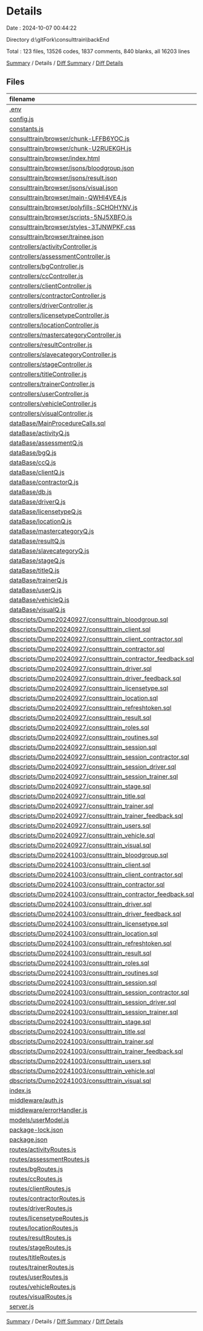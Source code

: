 # Details

Date : 2024-10-07 00:44:22

Directory d:\\gitFork\\consulttrain\\backEnd

Total : 123 files,  13526 codes, 1837 comments, 840 blanks, all 16203 lines

[Summary](results.md) / Details / [Diff Summary](diff.md) / [Diff Details](diff-details.md)

## Files
| filename | language | code | comment | blank | total |
| :--- | :--- | ---: | ---: | ---: | ---: |
| [.env](/.env) | Properties | 5 | 0 | 0 | 5 |
| [config.js](/config.js) | JavaScript | 8 | 1 | 3 | 12 |
| [constants.js](/constants.js) | JavaScript | 7 | 0 | 0 | 7 |
| [consulttrain/browser/chunk-LFFB6YOC.js](/consulttrain/browser/chunk-LFFB6YOC.js) | JavaScript | 1 | 0 | 1 | 2 |
| [consulttrain/browser/chunk-U2RUEKGH.js](/consulttrain/browser/chunk-U2RUEKGH.js) | JavaScript | 7 | 0 | 1 | 8 |
| [consulttrain/browser/index.html](/consulttrain/browser/index.html) | HTML | 15 | 0 | 1 | 16 |
| [consulttrain/browser/jsons/bloodgroup.json](/consulttrain/browser/jsons/bloodgroup.json) | JSON | 23 | 0 | 0 | 23 |
| [consulttrain/browser/jsons/result.json](/consulttrain/browser/jsons/result.json) | JSON | 17 | 0 | 0 | 17 |
| [consulttrain/browser/jsons/visual.json](/consulttrain/browser/jsons/visual.json) | JSON | 11 | 0 | 0 | 11 |
| [consulttrain/browser/main-QWHI4VE4.js](/consulttrain/browser/main-QWHI4VE4.js) | JavaScript | 106 | 0 | 1 | 107 |
| [consulttrain/browser/polyfills-SCHOHYNV.js](/consulttrain/browser/polyfills-SCHOHYNV.js) | JavaScript | 2 | 0 | 1 | 3 |
| [consulttrain/browser/scripts-5NJ5XBFO.js](/consulttrain/browser/scripts-5NJ5XBFO.js) | JavaScript | 4 | 7 | 1 | 12 |
| [consulttrain/browser/styles-3TJNWPKF.css](/consulttrain/browser/styles-3TJNWPKF.css) | CSS | 1 | 0 | 1 | 2 |
| [consulttrain/browser/trainee.json](/consulttrain/browser/trainee.json) | JSON | 3,932 | 0 | 0 | 3,932 |
| [controllers/activityController.js](/controllers/activityController.js) | JavaScript | 145 | 30 | 14 | 189 |
| [controllers/assessmentController.js](/controllers/assessmentController.js) | JavaScript | 38 | 50 | 13 | 101 |
| [controllers/bgController.js](/controllers/bgController.js) | JavaScript | 100 | 25 | 10 | 135 |
| [controllers/ccController.js](/controllers/ccController.js) | JavaScript | 64 | 15 | 7 | 86 |
| [controllers/clientController.js](/controllers/clientController.js) | JavaScript | 137 | 25 | 11 | 173 |
| [controllers/contractorController.js](/controllers/contractorController.js) | JavaScript | 155 | 28 | 11 | 194 |
| [controllers/driverController.js](/controllers/driverController.js) | JavaScript | 300 | 35 | 16 | 351 |
| [controllers/licensetypeController.js](/controllers/licensetypeController.js) | JavaScript | 100 | 25 | 10 | 135 |
| [controllers/locationController.js](/controllers/locationController.js) | JavaScript | 102 | 25 | 10 | 137 |
| [controllers/mastercategoryController.js](/controllers/mastercategoryController.js) | JavaScript | 103 | 25 | 10 | 138 |
| [controllers/resultController.js](/controllers/resultController.js) | JavaScript | 102 | 25 | 10 | 137 |
| [controllers/slavecategoryController.js](/controllers/slavecategoryController.js) | JavaScript | 130 | 25 | 13 | 168 |
| [controllers/stageController.js](/controllers/stageController.js) | JavaScript | 100 | 25 | 10 | 135 |
| [controllers/titleController.js](/controllers/titleController.js) | JavaScript | 100 | 25 | 10 | 135 |
| [controllers/trainerController.js](/controllers/trainerController.js) | JavaScript | 121 | 25 | 10 | 156 |
| [controllers/userController.js](/controllers/userController.js) | JavaScript | 267 | 48 | 31 | 346 |
| [controllers/vehicleController.js](/controllers/vehicleController.js) | JavaScript | 102 | 25 | 10 | 137 |
| [controllers/visualController.js](/controllers/visualController.js) | JavaScript | 100 | 25 | 10 | 135 |
| [dataBase/MainProcedureCalls.sql](/dataBase/MainProcedureCalls.sql) | MS SQL | 18 | 0 | 3 | 21 |
| [dataBase/activityQ.js](/dataBase/activityQ.js) | JavaScript | 124 | 44 | 9 | 177 |
| [dataBase/assessmentQ.js](/dataBase/assessmentQ.js) | JavaScript | 26 | 4 | 3 | 33 |
| [dataBase/bgQ.js](/dataBase/bgQ.js) | JavaScript | 82 | 33 | 9 | 124 |
| [dataBase/ccQ.js](/dataBase/ccQ.js) | JavaScript | 100 | 38 | 10 | 148 |
| [dataBase/clientQ.js](/dataBase/clientQ.js) | JavaScript | 122 | 44 | 8 | 174 |
| [dataBase/contractorQ.js](/dataBase/contractorQ.js) | JavaScript | 127 | 44 | 8 | 179 |
| [dataBase/db.js](/dataBase/db.js) | JavaScript | 18 | 0 | 4 | 22 |
| [dataBase/driverQ.js](/dataBase/driverQ.js) | JavaScript | 239 | 88 | 11 | 338 |
| [dataBase/licensetypeQ.js](/dataBase/licensetypeQ.js) | JavaScript | 82 | 32 | 9 | 123 |
| [dataBase/locationQ.js](/dataBase/locationQ.js) | JavaScript | 82 | 33 | 9 | 124 |
| [dataBase/mastercategoryQ.js](/dataBase/mastercategoryQ.js) | JavaScript | 88 | 35 | 9 | 132 |
| [dataBase/resultQ.js](/dataBase/resultQ.js) | JavaScript | 82 | 33 | 9 | 124 |
| [dataBase/slavecategoryQ.js](/dataBase/slavecategoryQ.js) | JavaScript | 110 | 39 | 9 | 158 |
| [dataBase/stageQ.js](/dataBase/stageQ.js) | JavaScript | 81 | 33 | 9 | 123 |
| [dataBase/titleQ.js](/dataBase/titleQ.js) | JavaScript | 81 | 33 | 9 | 123 |
| [dataBase/trainerQ.js](/dataBase/trainerQ.js) | JavaScript | 119 | 44 | 9 | 172 |
| [dataBase/userQ.js](/dataBase/userQ.js) | JavaScript | 177 | 68 | 9 | 254 |
| [dataBase/vehicleQ.js](/dataBase/vehicleQ.js) | JavaScript | 82 | 33 | 9 | 124 |
| [dataBase/visualQ.js](/dataBase/visualQ.js) | JavaScript | 82 | 33 | 9 | 124 |
| [dbscripts/Dump20240927/consulttrain_bloodgroup.sql](/dbscripts/Dump20240927/consulttrain_bloodgroup.sql) | MS SQL | 41 | 12 | 8 | 61 |
| [dbscripts/Dump20240927/consulttrain_client.sql](/dbscripts/Dump20240927/consulttrain_client.sql) | MS SQL | 42 | 12 | 8 | 62 |
| [dbscripts/Dump20240927/consulttrain_client_contractor.sql](/dbscripts/Dump20240927/consulttrain_client_contractor.sql) | MS SQL | 35 | 12 | 8 | 55 |
| [dbscripts/Dump20240927/consulttrain_contractor.sql](/dbscripts/Dump20240927/consulttrain_contractor.sql) | MS SQL | 43 | 12 | 8 | 63 |
| [dbscripts/Dump20240927/consulttrain_contractor_feedback.sql](/dbscripts/Dump20240927/consulttrain_contractor_feedback.sql) | MS SQL | 40 | 12 | 8 | 60 |
| [dbscripts/Dump20240927/consulttrain_driver.sql](/dbscripts/Dump20240927/consulttrain_driver.sql) | MS SQL | 76 | 12 | 8 | 96 |
| [dbscripts/Dump20240927/consulttrain_driver_feedback.sql](/dbscripts/Dump20240927/consulttrain_driver_feedback.sql) | MS SQL | 40 | 12 | 8 | 60 |
| [dbscripts/Dump20240927/consulttrain_licensetype.sql](/dbscripts/Dump20240927/consulttrain_licensetype.sql) | MS SQL | 40 | 12 | 8 | 60 |
| [dbscripts/Dump20240927/consulttrain_location.sql](/dbscripts/Dump20240927/consulttrain_location.sql) | MS SQL | 40 | 12 | 8 | 60 |
| [dbscripts/Dump20240927/consulttrain_refreshtoken.sql](/dbscripts/Dump20240927/consulttrain_refreshtoken.sql) | MS SQL | 36 | 12 | 8 | 56 |
| [dbscripts/Dump20240927/consulttrain_result.sql](/dbscripts/Dump20240927/consulttrain_result.sql) | MS SQL | 40 | 12 | 8 | 60 |
| [dbscripts/Dump20240927/consulttrain_roles.sql](/dbscripts/Dump20240927/consulttrain_roles.sql) | MS SQL | 33 | 12 | 8 | 53 |
| [dbscripts/Dump20240927/consulttrain_routines.sql](/dbscripts/Dump20240927/consulttrain_routines.sql) | MS SQL | 152 | 12 | 8 | 172 |
| [dbscripts/Dump20240927/consulttrain_session.sql](/dbscripts/Dump20240927/consulttrain_session.sql) | MS SQL | 37 | 12 | 8 | 57 |
| [dbscripts/Dump20240927/consulttrain_session_contractor.sql](/dbscripts/Dump20240927/consulttrain_session_contractor.sql) | MS SQL | 34 | 12 | 8 | 54 |
| [dbscripts/Dump20240927/consulttrain_session_driver.sql](/dbscripts/Dump20240927/consulttrain_session_driver.sql) | MS SQL | 34 | 12 | 8 | 54 |
| [dbscripts/Dump20240927/consulttrain_session_trainer.sql](/dbscripts/Dump20240927/consulttrain_session_trainer.sql) | MS SQL | 34 | 12 | 8 | 54 |
| [dbscripts/Dump20240927/consulttrain_stage.sql](/dbscripts/Dump20240927/consulttrain_stage.sql) | MS SQL | 72 | 14 | 8 | 94 |
| [dbscripts/Dump20240927/consulttrain_title.sql](/dbscripts/Dump20240927/consulttrain_title.sql) | MS SQL | 72 | 14 | 8 | 94 |
| [dbscripts/Dump20240927/consulttrain_trainer.sql](/dbscripts/Dump20240927/consulttrain_trainer.sql) | MS SQL | 76 | 15 | 8 | 99 |
| [dbscripts/Dump20240927/consulttrain_trainer_feedback.sql](/dbscripts/Dump20240927/consulttrain_trainer_feedback.sql) | MS SQL | 40 | 12 | 8 | 60 |
| [dbscripts/Dump20240927/consulttrain_users.sql](/dbscripts/Dump20240927/consulttrain_users.sql) | MS SQL | 82 | 14 | 8 | 104 |
| [dbscripts/Dump20240927/consulttrain_vehicle.sql](/dbscripts/Dump20240927/consulttrain_vehicle.sql) | MS SQL | 72 | 14 | 8 | 94 |
| [dbscripts/Dump20240927/consulttrain_visual.sql](/dbscripts/Dump20240927/consulttrain_visual.sql) | MS SQL | 72 | 14 | 8 | 94 |
| [dbscripts/Dump20241003/consulttrain_bloodgroup.sql](/dbscripts/Dump20241003/consulttrain_bloodgroup.sql) | MS SQL | 43 | 12 | 8 | 63 |
| [dbscripts/Dump20241003/consulttrain_client.sql](/dbscripts/Dump20241003/consulttrain_client.sql) | MS SQL | 47 | 12 | 8 | 67 |
| [dbscripts/Dump20241003/consulttrain_client_contractor.sql](/dbscripts/Dump20241003/consulttrain_client_contractor.sql) | MS SQL | 37 | 12 | 8 | 57 |
| [dbscripts/Dump20241003/consulttrain_contractor.sql](/dbscripts/Dump20241003/consulttrain_contractor.sql) | MS SQL | 49 | 12 | 8 | 69 |
| [dbscripts/Dump20241003/consulttrain_contractor_feedback.sql](/dbscripts/Dump20241003/consulttrain_contractor_feedback.sql) | MS SQL | 42 | 12 | 8 | 62 |
| [dbscripts/Dump20241003/consulttrain_driver.sql](/dbscripts/Dump20241003/consulttrain_driver.sql) | MS SQL | 79 | 12 | 8 | 99 |
| [dbscripts/Dump20241003/consulttrain_driver_feedback.sql](/dbscripts/Dump20241003/consulttrain_driver_feedback.sql) | MS SQL | 42 | 12 | 8 | 62 |
| [dbscripts/Dump20241003/consulttrain_licensetype.sql](/dbscripts/Dump20241003/consulttrain_licensetype.sql) | MS SQL | 42 | 12 | 8 | 62 |
| [dbscripts/Dump20241003/consulttrain_location.sql](/dbscripts/Dump20241003/consulttrain_location.sql) | MS SQL | 42 | 12 | 8 | 62 |
| [dbscripts/Dump20241003/consulttrain_refreshtoken.sql](/dbscripts/Dump20241003/consulttrain_refreshtoken.sql) | MS SQL | 38 | 12 | 8 | 58 |
| [dbscripts/Dump20241003/consulttrain_result.sql](/dbscripts/Dump20241003/consulttrain_result.sql) | MS SQL | 42 | 12 | 8 | 62 |
| [dbscripts/Dump20241003/consulttrain_roles.sql](/dbscripts/Dump20241003/consulttrain_roles.sql) | MS SQL | 35 | 12 | 8 | 55 |
| [dbscripts/Dump20241003/consulttrain_routines.sql](/dbscripts/Dump20241003/consulttrain_routines.sql) | MS SQL | 157 | 12 | 8 | 177 |
| [dbscripts/Dump20241003/consulttrain_session.sql](/dbscripts/Dump20241003/consulttrain_session.sql) | MS SQL | 39 | 12 | 8 | 59 |
| [dbscripts/Dump20241003/consulttrain_session_contractor.sql](/dbscripts/Dump20241003/consulttrain_session_contractor.sql) | MS SQL | 36 | 12 | 8 | 56 |
| [dbscripts/Dump20241003/consulttrain_session_driver.sql](/dbscripts/Dump20241003/consulttrain_session_driver.sql) | MS SQL | 36 | 12 | 8 | 56 |
| [dbscripts/Dump20241003/consulttrain_session_trainer.sql](/dbscripts/Dump20241003/consulttrain_session_trainer.sql) | MS SQL | 36 | 12 | 8 | 56 |
| [dbscripts/Dump20241003/consulttrain_stage.sql](/dbscripts/Dump20241003/consulttrain_stage.sql) | MS SQL | 42 | 12 | 8 | 62 |
| [dbscripts/Dump20241003/consulttrain_title.sql](/dbscripts/Dump20241003/consulttrain_title.sql) | MS SQL | 42 | 12 | 8 | 62 |
| [dbscripts/Dump20241003/consulttrain_trainer.sql](/dbscripts/Dump20241003/consulttrain_trainer.sql) | MS SQL | 46 | 12 | 8 | 66 |
| [dbscripts/Dump20241003/consulttrain_trainer_feedback.sql](/dbscripts/Dump20241003/consulttrain_trainer_feedback.sql) | MS SQL | 42 | 12 | 8 | 62 |
| [dbscripts/Dump20241003/consulttrain_users.sql](/dbscripts/Dump20241003/consulttrain_users.sql) | MS SQL | 52 | 12 | 8 | 72 |
| [dbscripts/Dump20241003/consulttrain_vehicle.sql](/dbscripts/Dump20241003/consulttrain_vehicle.sql) | MS SQL | 42 | 12 | 8 | 62 |
| [dbscripts/Dump20241003/consulttrain_visual.sql](/dbscripts/Dump20241003/consulttrain_visual.sql) | MS SQL | 42 | 12 | 8 | 62 |
| [index.js](/index.js) | JavaScript | 7 | 0 | 4 | 11 |
| [middleware/auth.js](/middleware/auth.js) | JavaScript | 49 | 2 | 12 | 63 |
| [middleware/errorHandler.js](/middleware/errorHandler.js) | JavaScript | 23 | 0 | 6 | 29 |
| [models/userModel.js](/models/userModel.js) | JavaScript | 19 | 0 | 1 | 20 |
| [package-lock.json](/package-lock.json) | JSON | 2,271 | 0 | 1 | 2,272 |
| [package.json](/package.json) | JSON | 30 | 0 | 1 | 31 |
| [routes/activityRoutes.js](/routes/activityRoutes.js) | JavaScript | 50 | 6 | 4 | 60 |
| [routes/assessmentRoutes.js](/routes/assessmentRoutes.js) | JavaScript | 6 | 9 | 3 | 18 |
| [routes/bgRoutes.js](/routes/bgRoutes.js) | JavaScript | 18 | 0 | 2 | 20 |
| [routes/ccRoutes.js](/routes/ccRoutes.js) | JavaScript | 12 | 2 | 2 | 16 |
| [routes/clientRoutes.js](/routes/clientRoutes.js) | JavaScript | 18 | 0 | 2 | 20 |
| [routes/contractorRoutes.js](/routes/contractorRoutes.js) | JavaScript | 18 | 0 | 2 | 20 |
| [routes/driverRoutes.js](/routes/driverRoutes.js) | JavaScript | 22 | 0 | 2 | 24 |
| [routes/licensetypeRoutes.js](/routes/licensetypeRoutes.js) | JavaScript | 18 | 0 | 2 | 20 |
| [routes/locationRoutes.js](/routes/locationRoutes.js) | JavaScript | 18 | 0 | 2 | 20 |
| [routes/resultRoutes.js](/routes/resultRoutes.js) | JavaScript | 18 | 0 | 2 | 20 |
| [routes/stageRoutes.js](/routes/stageRoutes.js) | JavaScript | 18 | 0 | 2 | 20 |
| [routes/titleRoutes.js](/routes/titleRoutes.js) | JavaScript | 18 | 0 | 2 | 20 |
| [routes/trainerRoutes.js](/routes/trainerRoutes.js) | JavaScript | 18 | 0 | 2 | 20 |
| [routes/userRoutes.js](/routes/userRoutes.js) | JavaScript | 34 | 2 | 4 | 40 |
| [routes/vehicleRoutes.js](/routes/vehicleRoutes.js) | JavaScript | 18 | 0 | 2 | 20 |
| [routes/visualRoutes.js](/routes/visualRoutes.js) | JavaScript | 18 | 0 | 2 | 20 |
| [server.js](/server.js) | JavaScript | 45 | 2 | 4 | 51 |

[Summary](results.md) / Details / [Diff Summary](diff.md) / [Diff Details](diff-details.md)